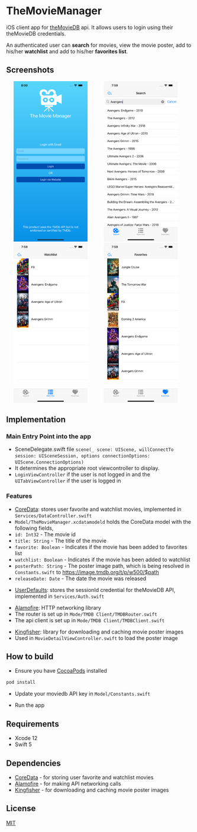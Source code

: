 # TheMovieManager

iOS client app for [theMovieDB](https://www.themoviedb.org) api. It allows users to login using their theMovieDB credentials.

An authenticated user can **search** for movies, view the movie poster, add to his/her **watchlist** and add to his/her **favorites list**.

## Screenshots
<p>
    <img src="https://raw.githubusercontent.com/djade007/nd-TheMovieManager/master/screenshots/01.png" width="200px" height="auto" hspace="20"/>
    <img src="https://raw.githubusercontent.com/djade007/nd-TheMovieManager/master/screenshots/02.png" width="200px" height="auto" hspace="20"/>
    <img src="https://raw.githubusercontent.com/djade007/nd-TheMovieManager/master/screenshots/03.png" width="200px" height="auto" hspace="20"/>
    <img src="https://raw.githubusercontent.com/djade007/nd-TheMovieManager/master/screenshots/04.png" width="200px" height="auto" hspace="20"/>
</p>

## Implementation
### Main Entry Point into the app
- SceneDelegate.swift file `scene(_ scene: UIScene, willConnectTo session: UISceneSession, options connectionOptions: UIScene.ConnectionOptions)`
- It determines the appropriate root viewcontroller to display.
- `LoginViewController` if the user is not logged in and the `UITabViewController` if the user is logged in

### Features
- [CoreData](https://developer.apple.com/documentation/coredata): stores user favorite and watchlist movies, implemented in `Services/DataController.swift`
- `Model/TheMovieManager.xcdatamodeld` holds the CoreData model with the following fields,
- `id: Int32` - The movie id
- `title: String` - The title of the movie
- `favorite: Boolean` - Indicates if the movie has been added to favorites list
- `watchlist: Boolean` - Indicates if the movie has been added to watchlist
- `posterPath: String` - The poster image path, which is being resolved in `Constants.swift` to https://image.tmdb.org/t/p/w500/$path
- `releaseDate: Date` - The date the movie was released

* [UserDefaults](https://developer.apple.com/documentation/foundation/userdefaults): stores the sessionId credential for theMovieDB API, implemented in `Services/Auth.swift`

- [Alamofire](https://github.com/Alamofire/Alamofire): HTTP networking library
- The router is set up in `Mode/TMDB Client/TMDBRouter.swift`
- The api client is set up in `Mode/TMDB Client/TMDBClient.swift`

* [Kingfisher](https://github.com/onevcat/Kingfisher): library for downloading and caching movie poster images
* Used in `MovieDetailViewController.swift` to load the poster image


##  How to build

- Ensure you have [CocoaPods](https://cocoapods.org/) installed

```bash
pod install
```

- Update your moviedb API key in `Model/Constants.swift`

- Run the app


## Requirements
- Xcode 12
- Swift 5


## Dependencies
- [CoreData](https://developer.apple.com/documentation/coredata) - for storing user favorite and watchlist movies
- [Alamofire](https://github.com/Alamofire/Alamofire) - for making API networking calls
- [Kingfisher](https://github.com/onevcat/Kingfisher) - for downloading and caching movie poster images


## License
[MIT](https://choosealicense.com/licenses/mit/)
